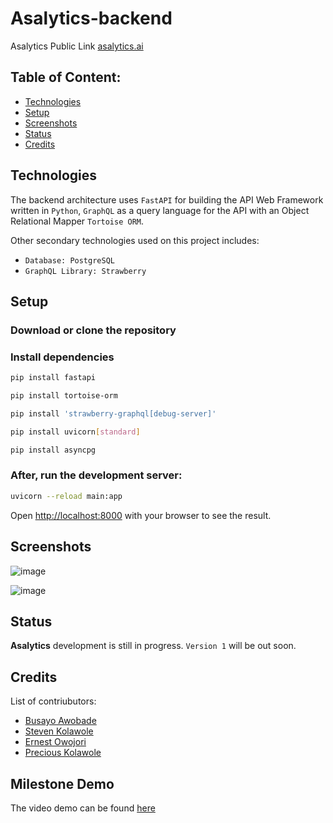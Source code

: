 # Asalytics-backend

Asalytics Public Link [asalytics.ai](https://asalytics.ai)

## Table of Content:
-   [Technologies](#technologies)
-   [Setup](#setup)
-   [Screenshots](#screenshots)
-   [Status](#status)
-   [Credits](#credits)

## Technologies

The backend architecture uses `FastAPI` for building the API Web Framework written in `Python`, `GraphQL` as a query language for the API
with an Object Relational Mapper `Tortoise ORM`.

Other secondary technologies used on this project includes:

-   `Database: PostgreSQL`
-   `GraphQL Library: Strawberry`

## Setup

### Download or clone the repository

### Install dependencies
```bash
pip install fastapi
```
```bash
pip install tortoise-orm
```
```bash
pip install 'strawberry-graphql[debug-server]'
```
```bash
pip install uvicorn[standard]
```
```bash
pip install asyncpg
```

### After, run the development server:

```bash
uvicorn --reload main:app
```

Open [http://localhost:8000](http://localhost:8000) with your browser to see the result.

## Screenshots
![image](https://user-images.githubusercontent.com/45284829/177061780-4921c3e1-6ee5-4908-b14b-439f6fd52653.png)

![image](https://user-images.githubusercontent.com/45284829/177061821-32efe656-2271-4b3a-a046-da4df6362b76.png)


## Status

**Asalytics** development is still in progress. `Version 1` will be out soon.

## Credits

List of contriubutors:

-   [Busayo Awobade](https://www.linkedin.com/in/busayo-awobade-107a94175/)
-   [Steven Kolawole](https://www.linkedin.com/in/steven-kolawole-80/)
-   [Ernest Owojori](https://www.linkedin.com/in/owojori-ernest-tolulope-734bb1170/)
-   [Precious Kolawole](https://www.precillieo.com/)

## Milestone Demo

The video demo can be found [here](https://drive.google.com/file/d/1YB29KN_2_gvUjdSOJGphmZDIbqFVp1iW/view?usp=sharing)
